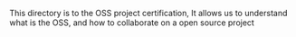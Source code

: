 This directory is to the OSS project certification, It allows us to understand what is the OSS, and how to collaborate on a open source project
